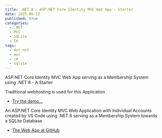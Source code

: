 ```yaml
---
title: .NET 8 - ASP.NET Core Identity MVC Web App - Starter 
date: 2025-06-12
published: true
categories:
  - .NET
  - MVC
  - SQLite
  - C#
tags:
  - dot-net
  - mvc
  - c#
  - sqlite
---
```



ASP.NET Core Identity MVC Web App serving as a Membership System using .NET 8 - A Starter

Traditional webhosting is used for this Application

<ul>
<li>
<a href="https://dotnet.mvc.auth.persteenolsen.com" target="_blank">Try the demo...</a>
</li>

</ul>

<p>An ASP.NET Core Identity MVC Web Application with Individual Accounts created by VS Code using .NET 8 serving as a Membership System towards a SQLite Database</p>

<ul>
<li>
<a href="https://github.com/persteenolsen/dotnet-8-mvc-auth" target="_blank">The Web App at GitHub</a>
</li>


</ul>
